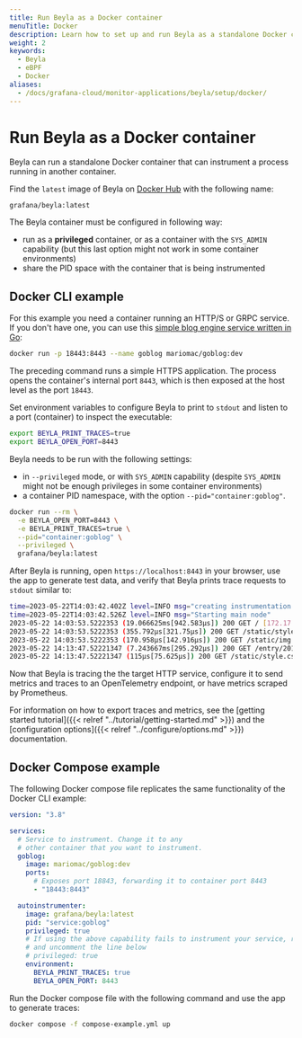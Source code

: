 ```yaml
---
title: Run Beyla as a Docker container
menuTitle: Docker
description: Learn how to set up and run Beyla as a standalone Docker container that instruments another container.
weight: 2
keywords:
  - Beyla
  - eBPF
  - Docker
aliases:
  - /docs/grafana-cloud/monitor-applications/beyla/setup/docker/
---
```


# Run Beyla as a Docker container

Beyla can run a standalone Docker container that can instrument a process running in another container.

Find the `latest` image of Beyla on [Docker Hub](https://hub.docker.com/r/grafana/beyla) with the following name:

```
grafana/beyla:latest
```

The Beyla container must be configured in following way:

- run as a **privileged** container, or as a container with the `SYS_ADMIN` capability (but
  this last option might not work in some container environments)
- share the PID space with the container that is being instrumented

## Docker CLI example

For this example you need a container running an HTTP/S or GRPC service. If you don't have one, you can use this [simple blog engine service written in Go](http://macias.info):

```sh
docker run -p 18443:8443 --name goblog mariomac/goblog:dev
```

The preceding command runs a simple HTTPS application. The process opens the container's internal port `8443`, which is then exposed at the host level as the port `18443`.

Set environment variables to configure Beyla to print to `stdout` and listen to a port (container) to inspect the executable:

```sh
export BEYLA_PRINT_TRACES=true
export BEYLA_OPEN_PORT=8443
```

Beyla needs to be run with the following settings:

- in `--privileged` mode, or with `SYS_ADMIN` capability (despite `SYS_ADMIN` might
  not be enough privileges in some container environments)
- a container PID namespace, with the option `--pid="container:goblog"`.

```sh
docker run --rm \
  -e BEYLA_OPEN_PORT=8443 \
  -e BEYLA_PRINT_TRACES=true \
  --pid="container:goblog" \
  --privileged \
  grafana/beyla:latest
```

After Beyla is running, open `https://localhost:8443` in your browser, use the app to generate test data, and verify that Beyla prints trace requests to `stdout` similar to:

```sh
time=2023-05-22T14:03:42.402Z level=INFO msg="creating instrumentation pipeline"
time=2023-05-22T14:03:42.526Z level=INFO msg="Starting main node"
2023-05-22 14:03:53.5222353 (19.066625ms[942.583µs]) 200 GET / [172.17.0.1]->[localhost:18443] size:0B
2023-05-22 14:03:53.5222353 (355.792µs[321.75µs]) 200 GET /static/style.css [172.17.0.1]->[localhost:18443] size:0B
2023-05-22 14:03:53.5222353 (170.958µs[142.916µs]) 200 GET /static/img.png [172.17.0.1]->[localhost:18443] size:0B
2023-05-22 14:13:47.52221347 (7.243667ms[295.292µs]) 200 GET /entry/201710281345_instructions.md [172.17.0.1]->[localhost:18443] size:0B
2023-05-22 14:13:47.52221347 (115µs[75.625µs]) 200 GET /static/style.css [172.17.0.1]->[localhost:18443] size:0B
```

Now that Beyla is tracing the the target HTTP service, configure it to send metrics and traces to an OpenTelemetry endpoint, or have metrics scraped by Prometheus.

For information on how to export traces and metrics, see the [getting started tutorial]({{< relref "../tutorial/getting-started.md" >}}) and the [configuration options]({{< relref "../configure/options.md" >}}) documentation.

## Docker Compose example

The following Docker compose file replicates the same functionality of the Docker CLI example:

```yaml
version: "3.8"

services:
  # Service to instrument. Change it to any
  # other container that you want to instrument.
  goblog:
    image: mariomac/goblog:dev
    ports:
      # Exposes port 18843, forwarding it to container port 8443
      - "18443:8443"

  autoinstrumenter:
    image: grafana/beyla:latest
    pid: "service:goblog"
    privileged: true
    # If using the above capability fails to instrument your service, remove it
    # and uncomment the line below
    # privileged: true
    environment:
      BEYLA_PRINT_TRACES: true
      BEYLA_OPEN_PORT: 8443
```

Run the Docker compose file with the following command and use the app to generate traces:

```sh
docker compose -f compose-example.yml up
```
